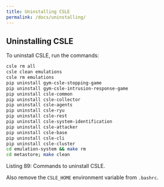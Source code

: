 ```yaml
---
title: Uninstalling CSLE
permalink: /docs/uninstalling/
---
```


## Uninstalling CSLE

To uninstall CSLE, run the commands:

```bash
csle rm all
csle clean emulations
csle rm emulations
pip uninstall gym-csle-stopping-game
pip uninstall gym-csle-intrusion-response-game
pip uninstall csle-common
pip uninstall csle-collector
pip uninstall csle-agents
pip uninstall csle-ryu
pip uninstall csle-rest
pip uninstall csle-system-identification
pip uninstall csle-attacker
pip uninstall csle-base
pip uninstall csle-cli
pip uninstall csle-cluster
cd emulation-system && make rm
cd metastore; make clean
```

<p class="captionFig">
Listing 89: Commands to uninstall CSLE.
</p>

Also remove the `CSLE_HOME` environment variable from `.bashrc`.